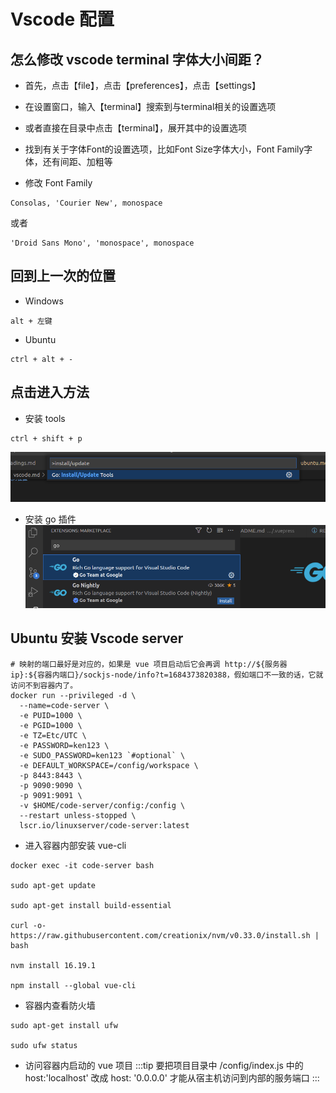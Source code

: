 # Vscode 配置

## 怎么修改 vscode terminal 字体大小间距？

- 首先，点击【file】，点击【preferences】，点击【settings】

- 在设置窗口，输入【terminal】搜索到与terminal相关的设置选项

- 或者直接在目录中点击【terminal】，展开其中的设置选项

- 找到有关于字体Font的设置选项，比如Font Size字体大小，Font Family字体，还有间距、加粗等

- 修改 Font Family
```shell
Consolas, 'Courier New', monospace
```

或者
```shell
'Droid Sans Mono', 'monospace', monospace
```

## 回到上一次的位置

- Windows
```shell
alt + 左键
```

- Ubuntu
```shell
ctrl + alt + -
```

## 点击进入方法

- 安装 tools
```shell
ctrl + shift + p
```
![](./images/golang-tools.png)

- 安装 go 插件
![](./images/extension-go.png)

## Ubuntu 安装 Vscode server

```shell
# 映射的端口最好是对应的，如果是 vue 项目启动后它会再调 http://${服务器 ip}:${容器内端口}/sockjs-node/info?t=1684373820388，假如端口不一致的话，它就访问不到容器内了。
docker run --privileged -d \
  --name=code-server \
  -e PUID=1000 \
  -e PGID=1000 \
  -e TZ=Etc/UTC \
  -e PASSWORD=ken123 \
  -e SUDO_PASSWORD=ken123 `#optional` \
  -e DEFAULT_WORKSPACE=/config/workspace \
  -p 8443:8443 \
  -p 9090:9090 \
  -p 9091:9091 \
  -v $HOME/code-server/config:/config \
  --restart unless-stopped \
  lscr.io/linuxserver/code-server:latest
```

- 进入容器内部安装 vue-cli
```shell
docker exec -it code-server bash

sudo apt-get update

sudo apt-get install build-essential

curl -o- https://raw.githubusercontent.com/creationix/nvm/v0.33.0/install.sh | bash

nvm install 16.19.1

npm install --global vue-cli
```

- 容器内查看防火墙
```shell
sudo apt-get install ufw

sudo ufw status
```

- 访问容器内启动的 vue 项目
:::tip
要把项目目录中 /config/index.js 中的 host:'localhost' 改成  host: '0.0.0.0' 才能从宿主机访问到内部的服务端口
:::

